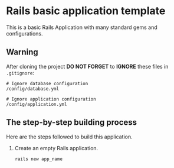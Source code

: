 # Rails basic application template

This is a basic Rails Application with many standard gems and configurations.

## Warning

After cloning the project **DO NOT FORGET** to **IGNORE** these files in `.gitignore`:
```Batchfile
# Ignore database configuration
/config/database.yml

# Ignore application configuration
/config/application.yml
```

## The step-by-step building process

Here are the steps followed to build this application.

1.  Create an empty Rails application.
    
    ```Batchfile
    rails new app_name
    ```
